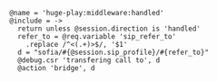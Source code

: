     @name = 'huge-play:middleware:handled'
    @include = ->
      return unless @session.direction is 'handled'
      refer_to = @req.variable 'sip_refer_to'
        .replace /^<(.+)>$/, '$1'
      d = "sofia/#{@session.sip_profile}/#{refer_to}"
      @debug.csr 'transfering call to', d
      @action 'bridge', d
